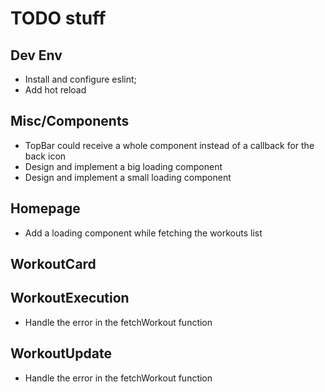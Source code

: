 # TODO stuff

## Dev Env
-   Install and configure eslint;
-   Add hot reload

## Misc/Components
-   TopBar could receive a whole component instead of a callback for the back icon
-   Design and implement a big loading component
-   Design and implement a small loading component

## Homepage
-  Add a loading component while fetching the workouts list

## WorkoutCard


## WorkoutExecution
-   Handle the error in the fetchWorkout function

## WorkoutUpdate
-   Handle the error in the fetchWorkout function